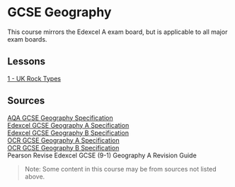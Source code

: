 # GCSE Geography

This course mirrors the Edexcel A exam board, but is applicable to all major exam boards.

## Lessons

[1 - UK Rock Types](./001-uk-rock-types.md)

## Sources

[AQA GCSE Geography Specification](https://filestore.aqa.org.uk/resources/geography/specifications/AQA-8035-SP-2016.PDF)  
[Edexcel GCSE Geography A Specification](https://qualifications.pearson.com/content/dam/pdf/GCSE/Geography-A/2016/specification-and-sample-assessments/Geography_A_Issue3%20GCSE%20(9-1)%20Specification.pdf)  
[Edexcel GCSE Geography B Specification](https://qualifications.pearson.com/content/dam/pdf/GCSE/Geography-B/2016/specification-and-sample-assessments/Specification_GCSE_L1-L2_Geography_B.pdf)  
[OCR GCSE Geography A Specification](https://www.ocr.org.uk/Images/207306-specification-accredited-gcse-geography-a-j383.pdf)  
[OCR GCSE Geography B Specification](https://ocr.org.uk/Images/207307-specification-accredited-gcse-geography-b-j384.pdf)  
Pearson Revise Edexcel GCSE (9-1) Geography A Revision Guide

> Note: Some content in this course may be from sources not listed above.
